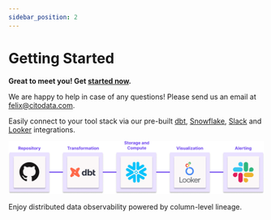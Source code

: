 ```yaml
---
sidebar_position: 2
---
```


# Getting Started

**Great to meet you! Get [started now](https://citodata.com/pricing).**

We are happy to help in case of any questions! Please send us an email at felix@citodata.com.

Easily connect to your tool stack via our pre-built [dbt](../connections/github), [Snowflake](../connections/snowflake), [Slack](../connections/slack) and [Looker](../connections/looker) integrations.

![Cito Data Integrations](./img/integrations.png)

Enjoy distributed data observability powered by column-level lineage.
